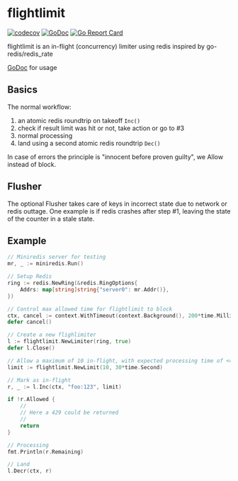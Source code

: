 # flightlimit
[![codecov](https://codecov.io/github/mollerdaniel/flightlimit/branch/master/graph/badge.svg?token=U4J8CZ8M52)](https://codecov.io/github/mollerdaniel/flightlimit)
[![GoDoc](https://godoc.org/github.com/mollerdaniel/flightlimit?status.svg)](https://godoc.org/github.com/mollerdaniel/flightlimit)
[![Go Report Card](https://goreportcard.com/badge/github.com/mollerdaniel/flightlimit)](https://goreportcard.com/report/github.com/mollerdaniel/flightlimit)

flightlimit is an in-flight (concurrency) limiter using redis inspired by go-redis/redis_rate

[GoDoc](https://godoc.org/github.com/mollerdaniel/flightlimit) for usage

## Basics

The normal workflow:
1. an atomic redis roundtrip on takeoff `Inc()`
2. check if result limit was hit or not, take action or go to #3
3. normal processing
4. land using a second atomic redis roundtrip `Dec()`

In case of errors the principle is "innocent before proven guilty", we Allow instead of block.

## Flusher

The optional Flusher takes care of keys in incorrect state due to network or redis outtage. One example is if redis crashes after step #1, leaving the state of the counter in a stale state.

## Example

```go
// Miniredis server for testing
mr, _ := miniredis.Run()

// Setup Redis
ring := redis.NewRing(&redis.RingOptions{
    Addrs: map[string]string{"server0": mr.Addr()},
})

// Control max allowed time for flightlimit to block
ctx, cancel := context.WithTimeout(context.Background(), 200*time.Millisecond)
defer cancel()

// Create a new flighlimiter
l := flightlimit.NewLimiter(ring, true)
defer l.Close()

// Allow a maximum of 10 in-flight, with expected processing time of <= 30 Seconds
limit := flightlimit.NewLimit(10, 30*time.Second)

// Mark as in-flight
r, _ := l.Inc(ctx, "foo:123", limit)

if !r.Allowed {
    //
    // Here a 429 could be returned
    //
    return
}

// Processing
fmt.Println(r.Remaining)

// Land
l.Decr(ctx, r)
```
